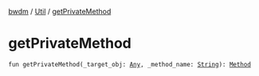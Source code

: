 [bwdm](../index.md) / [Util](index.md) / [getPrivateMethod](./get-private-method.md)

# getPrivateMethod

`fun getPrivateMethod(_target_obj: `[`Any`](https://kotlinlang.org/api/latest/jvm/stdlib/kotlin/-any/index.html)`, _method_name: `[`String`](https://kotlinlang.org/api/latest/jvm/stdlib/kotlin/-string/index.html)`): `[`Method`](http://docs.oracle.com/javase/6/docs/api/java/lang/reflect/Method.html)